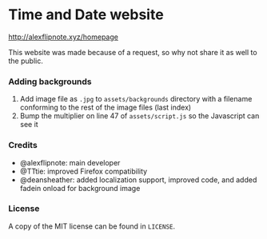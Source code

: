 # Time and Date website
http://alexflipnote.xyz/homepage

This website was made because of a request, so why not share it as well to the
public.

### Adding backgrounds
1. Add image file as `.jpg` to `assets/backgrounds` directory with a filename
   conforming to the rest of the image files (last index)
2. Bump the multiplier on line 47 of `assets/script.js` so the Javascript can
   see it

### Credits
- @alexflipnote: main developer
- @TTtie: improved Firefox compatibility
- @deansheather: added localization support, improved code, and added fadein
  onload for background image

### License
A copy of the MIT license can be found in `LICENSE`.
